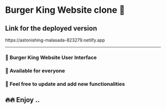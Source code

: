 <h1>Burger King Website clone 🍔</h1>

<h2> Link for the deployed version </h2>
https://astonishing-malasada-823279.netlify.app

<hr>

<h3>🚀 Burger King Website User Interface </h3>
<h3>🚀 Available for everyone</h3>
<h3>🚀 Feel free to update and add new functionalities </h3>
<h2>🔥🔥 Enjoy .. </h2>
